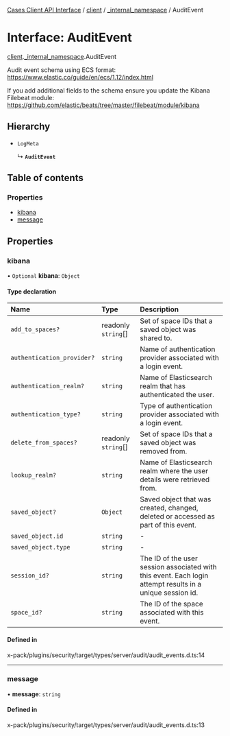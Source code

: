 [Cases Client API Interface](../README.md) / [client](../modules/client.md) / [\_internal\_namespace](../modules/client._internal_namespace.md) / AuditEvent

# Interface: AuditEvent

[client](../modules/client.md).[_internal_namespace](../modules/client._internal_namespace.md).AuditEvent

Audit event schema using ECS format: https://www.elastic.co/guide/en/ecs/1.12/index.html

If you add additional fields to the schema ensure you update the Kibana Filebeat module:
https://github.com/elastic/beats/tree/master/filebeat/module/kibana

## Hierarchy

- `LogMeta`

  ↳ **`AuditEvent`**

## Table of contents

### Properties

- [kibana](client._internal_namespace.AuditEvent.md#kibana)
- [message](client._internal_namespace.AuditEvent.md#message)

## Properties

### kibana

• `Optional` **kibana**: `Object`

#### Type declaration

| Name | Type | Description |
| :------ | :------ | :------ |
| `add_to_spaces?` | readonly `string`[] | Set of space IDs that a saved object was shared to. |
| `authentication_provider?` | `string` | Name of authentication provider associated with a login event. |
| `authentication_realm?` | `string` | Name of Elasticsearch realm that has authenticated the user. |
| `authentication_type?` | `string` | Type of authentication provider associated with a login event. |
| `delete_from_spaces?` | readonly `string`[] | Set of space IDs that a saved object was removed from. |
| `lookup_realm?` | `string` | Name of Elasticsearch realm where the user details were retrieved from. |
| `saved_object?` | `Object` | Saved object that was created, changed, deleted or accessed as part of this event. |
| `saved_object.id` | `string` | - |
| `saved_object.type` | `string` | - |
| `session_id?` | `string` | The ID of the user session associated with this event. Each login attempt results in a unique session id. |
| `space_id?` | `string` | The ID of the space associated with this event. |

#### Defined in

x-pack/plugins/security/target/types/server/audit/audit_events.d.ts:14

___

### message

• **message**: `string`

#### Defined in

x-pack/plugins/security/target/types/server/audit/audit_events.d.ts:13
